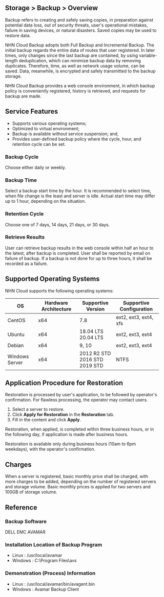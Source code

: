 ## Storage > Backup > Overview

Backup refers to creating and safely saving copies, in preparation against potential data loss, out of security threats, user's operational mistakes, failure in saving devices, or natural disasters. Saved copies may be used to restore data.  

NHN Cloud Backup adopts both Full Backup and Incremental Backup. The initial backup regards the entire data of routes that user registered. In later times, only changes since the last backup are contained, by using variable-length deduplication, which can minimize backup data by removing duplicates.  Therefore, time, as well as network usage volume, can be saved. Data, meanwhile, is encrypted and safely transmitted to the backup storage.

NHN Cloud Backup provides a web console environment, in which backup policy is conveniently registered, history is retrieved, and requests for backup are made.

## Service Features
* Supports various operating systems;
* Optimized to virtual environment;
* Backup is available without service suspension; and,
* Provides user-defined backup policy where the cycle, hour, and retention cycle can be set.

### Backup Cycle
Choose either daily or weekly.

### Backup Time
Select a backup start time by the hour. It is recommended to select time, when file change is the least and server is idle.  Actual start time may differ up to 1 hour, depending on the situation.  

### Retention Cycle
Choose one of 7 days, 14 days, 21 days, or 30 days.

### Retrieve Results
User can retrieve backup results in the web console within half an hour to the latest, after backup is completed. User shall be reported by email on failure of backup. If a backup is not done for up to three hours, it shall be recorded as a failure.

## Supported Operating Systems
NHN Cloud supports the following operating systems:

| OS | Hardware Architecture | Supportive Version | Supportive Configuration |
| --- | --- | --- | --- |
| CentOS | x64 | 7.8 | ext2, ext3, ext4, xfs |
| Ubuntu | x64 | 18.04 LTS<br/>20.04 LTS | ext2, ext3, ext4 |
| Debian | x64 | 9, 10 | ext2, ext3, ext4 |
| Windows Server | x64 | 2012 R2 STD<br/>2016 STD<br/>2019 STD | NTFS |

## Application Procedure for Restoration
Restoration is processed by user's application, to be followed by operator's confirmation. For flawless processing, the operator may contact users.  

1. Select a server to restore.
2. Click **Apply for Restoration** in the **Restoration** tab.
3. Fill in the content and click **Apply**.

Restoration, when applied, is completed within three business hours, or in the following day, if application is made after business hours.

Restoration is available only during business hours (10am to 6pm weekdays), with the operator's confirmation.

## Charges  
When a server is registered, basic monthly price shall be charged, with more charges to be added, depending on the number of registered servers and storage volume. Basic monthly prices is applied for two servers and 100GB of storage volume.  

## Reference  
### Backup Software
DELL EMC AVAMAR

### Installation Location of Backup Program
* Linux : /usr/local/avamar
* Windows : C:\Program Files\avs

### Demonstration (Process) Information
* Linux : /usr/local/avamar/bin/avagent.bin
* Windows : Avamar Backup Client
